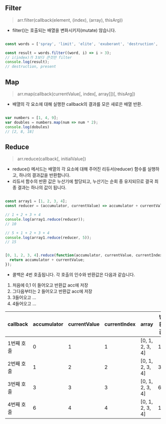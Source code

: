 ## Filter
> arr.filter(callback(element, (index), (array), thisArg))
- filter()는 호출되는 배열을 변화시키지(mutate) 않습니다.
``` javascript

const words = ['spray', 'limit', 'elite', 'exuberant', 'destruction', 'present'];

const result = words.filter((word, i) => i > 3);
// i(index)가 3보다 큰것만 filter
console.log(result);
// destruction, present

```

## Map
> arr.map(callback(currentValue[, index[, array]])[, thisArg])
- 배열의 각 요소에 대해 실행한 callback의 결과를 모은 새로은 배열 반환.
``` javascript

var numbers = [1, 4, 9];
var doubles = numbers.map(num => num * 2);
console.log(dobules)
// [2, 8, 18]
```

## Reduce
>arr.reduce(callback[, initialValue])
- reduce() 메서드는 배열의 각 요소에 대해 주어진 리듀서(reducer) 함수를 실행하고, 하나의 결과값을 반환합니다.
- 리듀서 함수의 반환 값은 누산기에 할당되고, 누산기는 순회 중 유지되므로 결국 최종 결과는 하나의 값이 됩니다.
``` javascript

const array1 = [1, 2, 3, 4];
const reducer = (accumulator, currentValue) => accumulator + currentValue;

// 1 + 2 + 3 + 4
console.log(array1.reduce(reducer));
// 10

// 5 + 1 + 2 + 3 + 4
console.log(array1.reduce(reducer, 5));
// 15


[0, 1, 2, 3, 4].reduce(function(accumulator, currentValue, currentIndex, array) {
  return accumulator + currentValue;
});
```
- 콜백은 4번 호출됩니다. 각 호출의 인수와 반환값은 다음과 같습니다.  
1. 처음에 0,1 이 들어오고 반환값 acc에 저장
2. 그다음부터는 2 들어오고 반환값 acc에 저장
3. 3들어오고 ...
4. 4들어오고 ...

|callback|accumulator|currentValue|currentIndex|array|반환 값|
|---|---|---|---|---|---|
|1번째 호출|	0|	1|	1|	[0, 1, 2, 3, 4] |1 |
|2번째 호출|	1|	2|	2|	[0, 1, 2, 3, 4]	|3 |
|3번째 호출|	3|	3|	3|	[0, 1, 2, 3, 4]	|6 |
|4번째 호출|	6|	4|	4|	[0, 1, 2, 3, 4]	|10|

